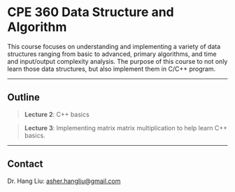 # CPE 360 Data Structure and Algorithm

This course focuses on understanding and implementing a variety of data structures ranging from basic to advanced, primary algorithms, and time and input/output complexity analysis. The purpose of this course to not only learn those data structures, but also implement them in C/C++ program.


---
Outline 
---

> **Lecture 2**: C++ basics

> **Lecture 3**: Implementing matrix matrix multiplication to help learn C++ basics.

---
Contact
---
Dr. Hang Liu: asher.hangliu@gmail.com
